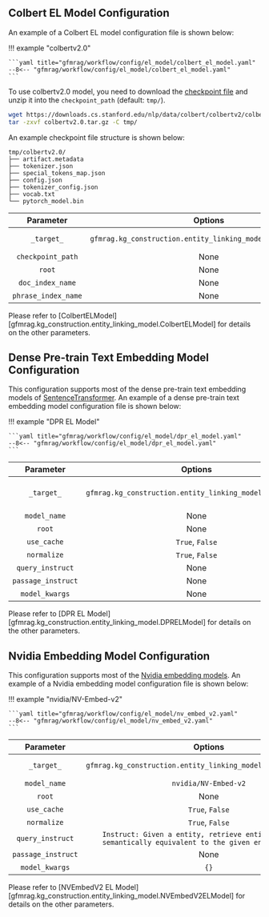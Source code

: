 
## Colbert EL Model Configuration

An example of a Colbert EL model configuration file is shown below:

!!! example "colbertv2.0"

    ```yaml title="gfmrag/workflow/config/el_model/colbert_el_model.yaml"
    --8<-- "gfmrag/workflow/config/el_model/colbert_el_model.yaml"
    ```

To use colbertv2.0 model, you need to download the [checkpoint file](https://downloads.cs.stanford.edu/nlp/data/colbert/colbertv2/colbertv2.0.tar.gz) and unzip it into the `checkpoint_path` (default: `tmp/`).

```bash
wget https://downloads.cs.stanford.edu/nlp/data/colbert/colbertv2/colbertv2.0.tar.gz 
tar -zxvf colbertv2.0.tar.gz -C tmp/
```

An example checkpoint file structure is shown below:

```
tmp/colbertv2.0/
├── artifact.metadata
├── tokenizer.json
├── special_tokens_map.json
├── config.json
├── tokenizer_config.json
├── vocab.txt
└── pytorch_model.bin
```

|      Parameter      |                           Options                            |                                               Note                                               |
| :-----------------: | :----------------------------------------------------------: | :----------------------------------------------------------------------------------------------: |
|     `_target_`      | `gfmrag.kg_construction.entity_linking_model.ColbertELModel` | The class name of [Colbert EL model][gfmrag.kg_construction.entity_linking_model.ColbertELModel] |
|  `checkpoint_path`  |                             None                             |                                 The path to the checkpoint file.                                 |
|       `root`        |                             None                             |                                 The root directory of the model.                                 |
|  `doc_index_name`   |                             None                             |                                 The name of the document index.                                  |
| `phrase_index_name` |                             None                             |                                  The name of the phrase index.                                   |

Please refer to [ColbertELModel][gfmrag.kg_construction.entity_linking_model.ColbertELModel] for details on the other parameters.

## Dense Pre-train Text Embedding Model Configuration

This configuration supports most of the dense pre-train text embedding models of [SentenceTransformer](https://huggingface.co/sentence-transformers). An example of a dense pre-train text embedding model configuration file is shown below:

!!! example "DPR EL Model"

    ```yaml title="gfmrag/workflow/config/el_model/dpr_el_model.yaml"
    --8<-- "gfmrag/workflow/config/el_model/dpr_el_model.yaml"
    ```


|     Parameter      |                         Options                          |                                                       Note                                                       |
| :----------------: | :------------------------------------------------------: | :--------------------------------------------------------------------------------------------------------------: |
|     `_target_`     | `gfmrag.kg_construction.entity_linking_model.DPRELModel` | The class name of [Dense Pre-train Text Embedding model][gfmrag.kg_construction.entity_linking_model.DPRELModel] |
|    `model_name`    |                           None                           |                              The name of the dense pre-train text embedding model.                               |
|       `root`       |                           None                           |                                         The root directory of the model.                                         |
|    `use_cache`     |                     `True`, `False`                      |                                              Whether to use cache.                                               |
|    `normalize`     |                     `True`, `False`                      |                                       Whether to normalize the embeddings.                                       |
|  `query_instruct`  |                           None                           |                                          The instruction for the query.                                          |
| `passage_instruct` |                           None                           |                                         The instruction for the passage.                                         |
|   `model_kwargs`   |                           None                           |                                         The additional model arguments.                                          |

Please refer to [DPR EL Model][gfmrag.kg_construction.entity_linking_model.DPRELModel] for details on the other parameters.

## Nvidia Embedding Model Configuration

This configuration supports most of the [Nvidia embedding models](https://huggingface.co/nvidia/NV-Embed-v2). An example of a Nvidia embedding model configuration file is shown below:

!!! example "nvidia/NV-Embed-v2"

    ```yaml title="gfmrag/workflow/config/el_model/nv_embed_v2.yaml"
    --8<-- "gfmrag/workflow/config/el_model/nv_embed_v2.yaml"
    ```

|     Parameter      |                                                   Options                                                   |                                                   Note                                                   |
| :----------------: | :---------------------------------------------------------------------------------------------------------: | :------------------------------------------------------------------------------------------------------: |
|     `_target_`     |                       `gfmrag.kg_construction.entity_linking_model.NVEmbedV2ELModel`                        | The class name of [Nvidia Embedding model][gfmrag.kg_construction.entity_linking_model.NVEmbedV2ELModel] |
|    `model_name`    |                                            `nvidia/NV-Embed-v2`                                             |                                 The name of the Nvidia embedding model.                                  |
|       `root`       |                                                    None                                                     |                                     The root directory of the model.                                     |
|    `use_cache`     |                                               `True`, `False`                                               |                                          Whether to use cache.                                           |
|    `normalize`     |                                               `True`, `False`                                               |                                   Whether to normalize the embeddings.                                   |
|  `query_instruct`  | `Instruct: Given a entity, retrieve entities that are semantically equivalent to the given entity\nQuery: ` |                                      The instruction for the query.                                      |
| `passage_instruct` |                                                    None                                                     |                                     The instruction for the passage.                                     |
|   `model_kwargs`   |                                                    `{}`                                                     |                                     The additional model arguments.                                      |


Please refer to [NVEmbedV2 EL Model][gfmrag.kg_construction.entity_linking_model.NVEmbedV2ELModel] for details on the other parameters.
